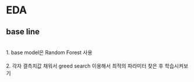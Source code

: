 # EDA
## base line 
<br>1. base model은 Random Forest 사용</br>
<br>2. 각자 결측치값 채워서 greed search 이용해서 최적의 파라미터 찾은 후 학습시켜보기</br>
